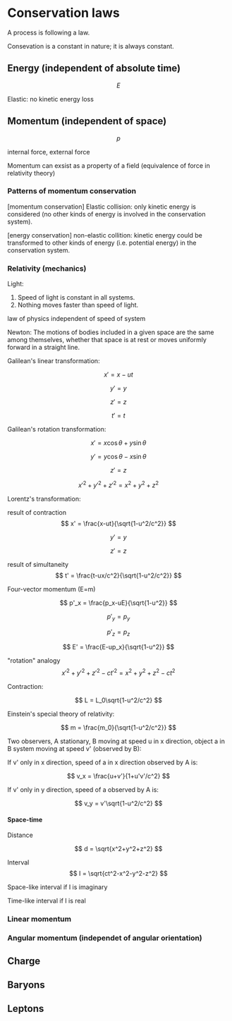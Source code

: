 # Conservation laws

A process is following a law.

Consevation is a constant in nature; it is always constant.

## Energy (independent of absolute time)

$$
E
$$

Elastic: no kinetic energy loss

## Momentum (independent of space)

$$
p
$$

internal force, external force

Momentum can exsist as a property of a field (equivalence of force in relativity theory)

### Patterns of momentum conservation

[momentum conservation] Elastic collision: only kinetic energy is considered (no other kinds of energy is involved in the conservation system).

[energy conservation] non-elastic collition: kinetic energy could be transformed to other kinds of energy (i.e. potential energy) in the conservation system.

### Relativity (mechanics)

Light: 
1. Speed of light is constant in all systems.
2. Nothing moves faster than speed of light.

law of physics independent of speed of system

Newton: The motions of bodies included in a given space are the same among themselves, whether that space is at rest or moves uniformly forward in a straight line.

Galilean's linear transformation:

$$
x' = x - ut
$$

$$
y' = y
$$

$$
z' = z
$$

$$
t' = t
$$

Galilean's rotation transformation:

$$
x' = x \cos \theta + y \sin \theta
$$

$$
y' = y \cos \theta - x \sin \theta
$$

$$
z' = z
$$

$$
x'^2 + y'^2 + z'^2 = x^2 + y^2 + z^2 
$$

Lorentz's transformation:

result of contraction
$$
x' = \frac{x-ut}{\sqrt{1-u^2/c^2}}
$$

$$
y' = y
$$

$$
z' = z
$$

result of simultaneity
$$
t' = \frac{t-ux/c^2}{\sqrt{1-u^2/c^2}}
$$

Four-vector momentum (E=m)

$$
p'_x = \frac{p_x-uE}{\sqrt{1-u^2}}
$$

$$
p'_y = p_y
$$

$$
p'_z = p_z
$$

$$
E' = \frac{E-up_x}{\sqrt{1-u^2}}
$$

"rotation" analogy
$$
x'^2 + y'^2 + z'^2 - ct'^2 = x^2 + y^2 + z^2 - ct^2
$$

Contraction:

$$
L = L_0\sqrt{1-u^2/c^2}
$$

Einstein's special theory of relativity:

$$
m = \frac{m_0}{\sqrt{1-u^2/c^2}}
$$

Two observers, A stationary, B moving at speed u in x direction, object a in B system moving at speed v' (observed by B):

If v' only in x direction, speed of a in x direction observed by A is:

$$
v_x = \frac{u+v'}{1+u'v'/c^2}
$$

If v' only in y direction, speed of a observed by A is:

$$
v_y = v'\sqrt{1-u^2/c^2}
$$


#### Space-time

Distance

$$
d = \sqrt{x^2+y^2+z^2}
$$

Interval
$$
I = \sqrt{ct^2-x^2-y^2-z^2}
$$

Space-like interval if I is imaginary

Time-like interval if I is real

### Linear momentum

### Angular momentum (independet of angular orientation)

## Charge

## Baryons

## Leptons
